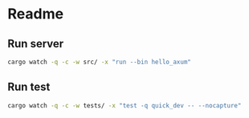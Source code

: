 # Readme

## Run server

```sh
cargo watch -q -c -w src/ -x "run --bin hello_axum"
```

## Run test

```sh
cargo watch -q -c -w tests/ -x "test -q quick_dev -- --nocapture"
```
